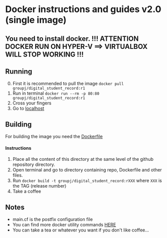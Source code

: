 # Docker instructions and guides v2.0 (single image)

## You need to install docker. !!! ATTENTION DOCKER RUN ON HYPER-V ==> VIRTUALBOX WILL STOP WORKING !!!

## Running 
0. First it is recommended to pull the image ``` docker pull groupj/digital_student_record:r1 ```
1. Run in terminal ``` docker run --rm -p 80:80 groupj/digital_student_record:r1 ``` 
2. Cross your fingers
3. Go to [localhost](http://localhost)

## Building
For building the image you need the [Dockerfile](Dockerfile)
#### Instructions
1. Place all the content of this directory at the same level of the github repository directory.
2. Open terminal and go to directory containing repo, Dockerfile and other files.
3. Run ``` docker build -t groupj/digital_student_record:rXXX ``` where ``` XXX ``` is the TAG (release number)
4. Take a coffee

## Notes
- main.cf is the postfix configuration file
- You can find more docker utility commands [HERE](../v1.0/README.md)
- You can take a tea or whatever you want if you don't like coffee...
